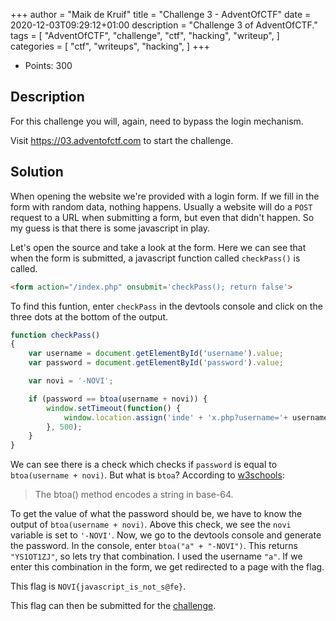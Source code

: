 +++
author = "Maik de Kruif"
title = "Challenge 3 - AdventOfCTF"
date = 2020-12-03T09:29:12+01:00
description = "Challenge 3 of AdventOfCTF."
tags = [
    "AdventOfCTF",
    "challenge",
    "ctf",
    "hacking",
    "writeup",
]
categories = [
    "ctf",
    "writeups",
    "hacking",
]
+++

- Points: 300

## Description

For this challenge you will, again, need to bypass the login mechanism.

Visit <https://03.adventofctf.com> to start the challenge.

## Solution

When opening the website we're provided with a login form. If we fill in the form with random data, nothing happens. Usually a website will do a `POST` request to a URL when submitting a form, but even that didn't happen. So my guess is that there is some javascript in play.

Let's open the source and take a look at the form. Here we can see that when the form is submitted, a javascript function called `checkPass()` is called.

```html
<form action="/index.php" onsubmit='checkPass(); return false'>
```

To find this funtion, enter `checkPass` in the devtools console and click on the three dots at the bottom of the output.

```js
function checkPass()
{
    var username = document.getElementById('username').value;
    var password = document.getElementById('password').value;

    var novi = '-NOVI';

    if (password == btoa(username + novi)) {
        window.setTimeout(function() {
            window.location.assign('inde' + 'x.php?username='+ username +'&password=' + password);
        }, 500);
    }
}
```

We can see there is a check which checks if `password` is equal to `btoa(username + novi)`. But what is `btoa`? According to [w3schools](https://www.w3schools.com/jsref/met_win_btoa.asp):

> The btoa() method encodes a string in base-64.

To get the value of what the password should be, we have to know the output of `btoa(username + novi)`. Above this check, we see the `novi` variable is set to `'-NOVI'`. Now, we go to the devtools console and generate the password. In the console, enter `btoa("a" + "-NOVI")`. This returns `"YS1OT1ZJ"`, so lets try that combination. I used the username `"a"`. If we enter this combination in the form, we get redirected to a page with the flag.

This flag is `NOVI{javascript_is_not_s@fe}`.

This flag can then be submitted for the [challenge](https://ctfd.adventofctf.com/challenges#3-4).

